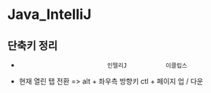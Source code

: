 # Java_IntelliJ
## 단축키 정리
-                              인텔리J           이클립스
- 현재 열린 탭 전환  =>  alt + 좌우측 방향키    ctl + 페이지 업 / 다운
